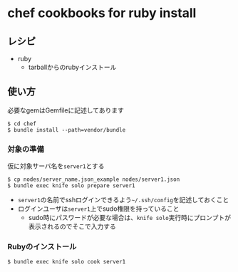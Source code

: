 chef cookbooks for ruby install
===============================

## レシピ

* ruby
  * tarballからのrubyインストール

## 使い方

必要なgemはGemfileに記述してあります

```
$ cd chef
$ bundle install --path=vendor/bundle
```

### 対象の準備

仮に対象サーバ名を`server1`とする

```
$ cp nodes/server_name.json_example nodes/server1.json
$ bundle exec knife solo prepare server1
```

* `server1`の名前でsshログインできるよう`~/.ssh/config`を記述しておくこと
* ログインユーザは`server1`上でsudo権限を持っていること
  * sudo時にパスワードが必要な場合は、`knife solo`実行時にプロンプトが表示されるのでそこで入力する

### Rubyのインストール

```
$ bundle exec knife solo cook server1
```
